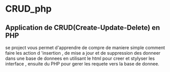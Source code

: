 # CRUD_php
##  Application de CRUD(Create-Update-Delete) en PHP 
se project vous permet  d'apprendre de compre de maniere simple  comment faire les action d 'insertion , de mise a jour et de  suppression des donneer dans une  base de donnees  en utilisant le html pour creer et stylyser les interface  , ensuite du PHP pour gerer les requete vers la base de donnee.
